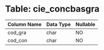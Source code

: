 # Table: cie_concbasgra

| Column Name | Data Type | Nullable |
|-------------|-----------|----------|
| cod_gra | char | NO |
| cod_con | char | NO |
